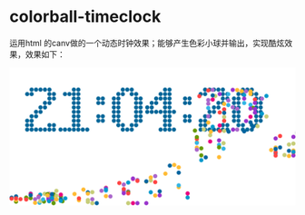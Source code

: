 # colorball-timeclock

运用html 的canv做的一个动态时钟效果；能够产生色彩小球并输出，实现酷炫效果，效果如下：

![Alt text](https://github.com/luomaochen/colorball-timeclock/raw/master/Screenshots/1.png)

